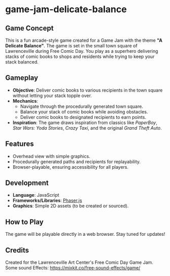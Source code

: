 # game-jam-delicate-balance

## Game Concept
This is a fun arcade-style game created for a Game Jam with the theme **"A Delicate Balance"**. The game is set in the small town square of Lawrenceville during Free Comic Day. You play as a superhero delivering stacks of comic books to shops and residents while trying to keep your stack balanced.

## Gameplay
- **Objective**: Deliver comic books to various recipients in the town square without letting your stack topple over.
- **Mechanics**:
  - Navigate through the procedurally generated town square.
  - Balance your stack of comic books while avoiding obstacles.
  - Deliver comic books to designated recipients to earn points.
- **Inspiration**: The game draws inspiration from classics like *PaperBoy*, *Star Wars: Yoda Stories*, *Crazy Taxi*, and the original *Grand Theft Auto*.

## Features
- Overhead view with simple graphics.
- Procedurally generated paths and recipients for replayability.
- Browser-playable, ensuring accessibility for all players.

## Development
- **Language**: JavaScript
- **Frameworks/Libraries**: [Phaser.js](https://phaser.io/)
- **Graphics**: Simple 2D assets (to be created or sourced).

## How to Play
The game will be playable directly in a web browser. Stay tuned for updates!

## Credits
Created for the Lawrenceville Art Center's Free Comic Day Game Jam.
Some sound Effects:  https://mixkit.co/free-sound-effects/game/
